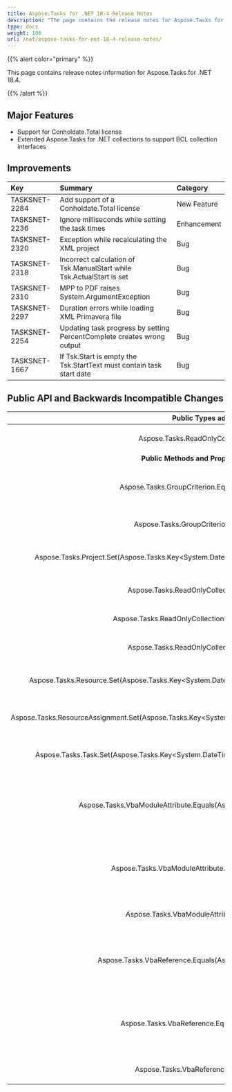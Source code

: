 ```yaml
---
title: Aspose.Tasks for .NET 18.4 Release Notes
description: "The page contains the release notes for Aspose.Tasks for .NET 18.4."
type: docs
weight: 100
url: /net/aspose-tasks-for-net-18-4-release-notes/
---
```


{{% alert color="primary" %}} 

This page contains release notes information for Aspose.Tasks for .NET 18.4.

{{% /alert %}}

## **Major Features**
- Support for Conholdate.Total license
- Extended Aspose.Tasks for .NET collections to support BCL collection interfaces

## **Improvements**

|**Key**|**Summary**|**Category**|
| :- | :- | :- |
|TASKSNET-2284|Add support of a Conholdate.Total license|New Feature|
|TASKSNET-2236|Ignore milliseconds while setting the task times|Enhancement|
|TASKSNET-2320|Exception while recalculating the XML project|Bug|
|TASKSNET-2318|Incorrect calculation of Tsk.ManualStart while Tsk.ActualStart is set|Bug|
|TASKSNET-2310|MPP to PDF raises System.ArgumentException|Bug|
|TASKSNET-2297|Duration errors while loading XML Primavera file|Bug|
|TASKSNET-2254|Updating task progress by setting PercentComplete creates wrong output|Bug|
|TASKSNET-1667|If Tsk.Start is empty the Tsk.StartText must contain task start date|Bug|
## **Public API and Backwards Incompatible Changes**

|**Public Types added**|**Description**|
| :-: | :-: |
|Aspose.Tasks.ReadOnlyCollectionBase`1|Represents a read-only collection of objects.|
|**Public Methods and Properties Added**|**Description**|
|Aspose.Tasks.GroupCriterion.Equals(System.Object)|Returns a value indicating whether this instance is equal to a specified object.|
|Aspose.Tasks.GroupCriterion.GetHashCode|Returns a hash code for the instance of the <see cref="T:Aspose.Tasks.GroupCriterion" /> class.|
|Aspose.Tasks.Project.Set(Aspose.Tasks.Key<System.DateTime,Aspose.Tasks.PrjKey>,System.DateTime)|Maps the specified property to the specified value in this container.|
|Aspose.Tasks.ReadOnlyCollectionBase`1.Count|Gets the number of objects contained in this <see cref="!:T" /> object.|
|Aspose.Tasks.ReadOnlyCollectionBase`1.GetEnumerator|Returns an enumerator for this collection.|
|Aspose.Tasks.ReadOnlyCollectionBase`1.ToList|Converts the collection object to a list of <see cref="T:Aspose.Tasks.VbaModule" /> objects.|
|Aspose.Tasks.Resource.Set(Aspose.Tasks.Key<System.DateTime,Aspose.Tasks.RscKey>,System.DateTime)|Maps the specified property to the specified value in this container.|
|Aspose.Tasks.ResourceAssignment.Set(Aspose.Tasks.Key<System.DateTime,Aspose.Tasks.AsnKey},System.DateTime)|Maps the specified property to the specified value in this container.|
|Aspose.Tasks.Task.Set(Aspose.Tasks.Key<System.DateTime,Aspose.Tasks.TaskKey>,System.DateTime)|Maps the specified property to the specified value in this container.|
|Aspose.Tasks.VbaModuleAttribute.Equals(Aspose.Tasks.VbaModuleAttribute)|Returns a value indicating whether this instance is equal to the specified VbaModuleAttribute object.|
|Aspose.Tasks.VbaModuleAttribute.Equals(System.Object)|Returns a value indicating whether this instance is equal to the specified VbaModuleAttribute object.|
|Aspose.Tasks.VbaModuleAttribute.GetHashCode|Returns a hash code value for this VbaModuleAttribute.|
|Aspose.Tasks.VbaReference.Equals(Aspose.Tasks.VbaReference)|Returns a value indicating whether this instance is equal to the specified VbaReference object.|
|Aspose.Tasks.VbaReference.Equals(System.Object)|Returns a value indicating whether this instance is equal to the specified VbaReference object.|
|Aspose.Tasks.VbaReference.GetHashCode|Returns a hash code value for this VbaReference.|

